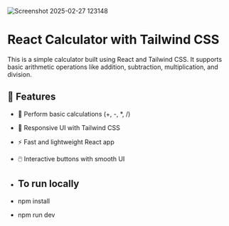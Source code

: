 ![Screenshot 2025-02-27 123148](https://github.com/user-attachments/assets/f467ade3-f684-417f-b266-00ae730d9558)

# React Calculator with Tailwind CSS

This is a simple calculator built using React and Tailwind CSS. It supports basic arithmetic operations like addition, subtraction, multiplication, and division.

## 🚀 Features
- 🧮 Perform basic calculations (+, -, *, /)
- 🎨 Responsive UI with Tailwind CSS
- ⚡ Fast and lightweight React app
- 🖱️ Interactive buttons with smooth UI

- ## To run locally
- npm install
- npm run dev
